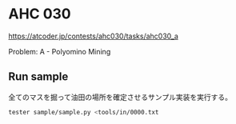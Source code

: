 # AHC 030

https://atcoder.jp/contests/ahc030/tasks/ahc030_a

Problem: A - Polyomino Mining

## Run sample

全てのマスを掘って油田の場所を確定させるサンプル実装を実行する。

```bash
tester sample/sample.py <tools/in/0000.txt
```
